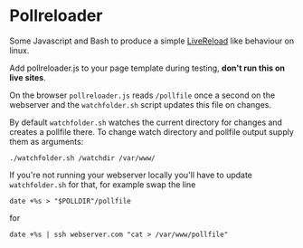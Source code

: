 # Pollreloader

Some Javascript and Bash to produce a simple [LiveReload](http://livereload.com/) like behaviour on linux.

Add pollreloader.js to your page template during testing, **don't run this on live sites**.

On the browser `pollreloader.js` reads `/pollfile` once a second on the webserver and the `watchfolder.sh` script updates this file on changes.

By default `watchfolder.sh` watches the current directory for changes and creates a pollfile there. To change watch directory and pollfile output supply them as arguments:

    ./watchfolder.sh /watchdir /var/www/

If you're not running your webserver locally you'll have to update `watchfolder.sh` for that, for example swap the line

    date +%s > "$POLLDIR"/pollfile
    
for

    date +%s | ssh webserver.com "cat > /var/www/pollfile"
    

